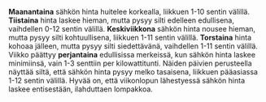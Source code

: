 **Maanantaina** sähkön hinta huitelee korkealla, liikkuen 1-10 sentin välillä. **Tiistaina** hinta laskee hieman, mutta pysyy silti edelleen edullisena, vaihdellen 0-12 sentin välillä. **Keskiviikkona** sähkön hinta nousee hieman, mutta pysyy silti kohtuullisena, liikkuen 1-11 sentin välillä. **Torstaina** hinta kohoaa jälleen, mutta pysyy silti siedettävänä, vaihdellen 1-11 sentin välillä. Viikko päättyy **perjantaina** edullisissa merkeissä, kun sähkön hinta laskee minimiinsä, vain 1-3 senttiin per kilowattitunti. Näiden päivien perusteella näyttää siltä, että sähkön hinta pysyy melko tasaisena, liikkuen pääasiassa 1-12 sentin välillä. Hyvää on, että viikonlopun lähestyessä sähkön hinta laskee entisestään, ilahduttaen lompakkoa.